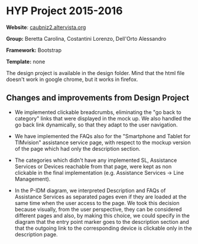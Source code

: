 # HYP Project 2015-2016
**Website**: [caubniz2.altervista.org](http://caubniz2.altervista.org/)

**Group:** Beretta Carolina, Costantini Lorenzo, Dell'Orto Alessandro

**Framework:** Bootstrap

**Template:** none

The design project is available in the design folder. Mind that the html file doesn't work in google chrome, but it works in firefox.



## Changes and improvements from Design Project

+ We implemented clickable breadcrumbs, eliminating the "go back to category" links that were displayed in the mock up. We also handled the go back link dynamically, so that they adapt to the user navigation.

+ We have implemented the FAQs also for the "Smartphone and Tablet for TIMvision" assistance service page, with respect to the mockup version of the page which had only the description section.

+ The categories which didn't have any implemented SL, Assistance Services or Devices reachable from that page, were kept as non clickable in the final implementation (e.g. Assistance Services -> Line Management).

+ In the P-IDM diagram, we interpreted Description and FAQs of Assistance Services as separated pages even if they are loaded at the same time when the user access to the page. We took this decision because visually, from the user perspective, they can be considered different pages and also, by making this choice, we could specify in the diagram that the entry point marker goes to the description section and that the outgoing link to the corresponding device is clickable only in the description page.
